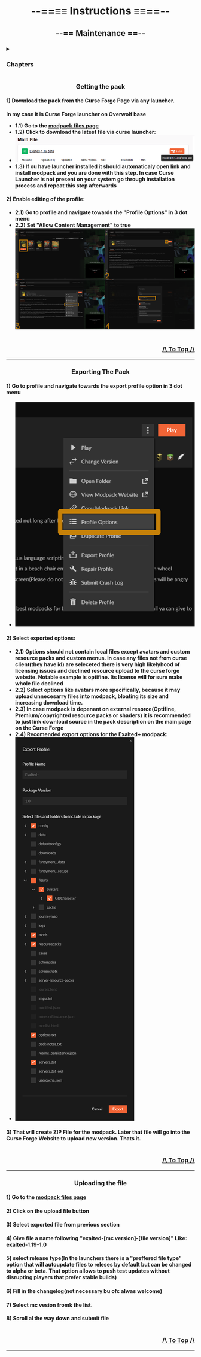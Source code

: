
# <p align="center">--==≡≡ Instructions ≡≡==--</p>

## <p align="center">--== Maintenance ==--</p>

<details>
  <summary><h3>Chapters</h3></summary>
  - <a href="#getting-the-pack">Getting the pack</a><br>
  - <a href="#exporting-the-pack">Exporting The Pack</a><br>
  - <a href="#uploading-the-file">Uploading the file</a><br>
</details>

### <b><p align="center">Getting the pack</p><b>
#### 1) Download the pack from the Curse Forge Page via any launcher.
In my case it is Curse Forge launcher on Overwolf base<br>
 * 1.1) Go to the <a href="https://www.curseforge.com/minecraft/modpacks/exalted-1-19/files">modpack files page</a>
 * 1.2) Click to download the latest file via curse launcher:
 * <img src="https://github.com/GibberishDev/exalted-modpack/blob/1.19/instructions/instructions2.png" alt="Instructiosn IMAGE">
 * 1.3) If ou have launcher installed it should automaticaly open link and install modpack and you are done with this step. In case Curse Launcher is not present on your system go through installation process and repeat this step afterwards
#### 2) Enable editing of the profile:
 *  2.1) Go to profile and navigate towards the "Profile Options" in 3 dot menu
 *  2.2) Set "Allow Content Management" to true
<img src="https://github.com/GibberishDev/exalted-modpack/blob/1.19/instructions/instructions1.png" alt="Instructiosn IMAGE"><br><br>
<h3><p align="right"><a href="#---instructions---">/\ To Top /\</a></p></h3><hr>

### <b><p align="center">Exporting The Pack</p><b>
#### 1) Go to profile and navigate towards the export profile option in 3 dot menu
 - <img src="https://github.com/GibberishDev/exalted-modpack/blob/1.19/instructions/instructions3.png" alt="Instructiosn IMAGE">
#### 2) Select exported options:
 - 2.1) Options should not contain local files except avatars and custom resource packs and custom menus. In case any files not from curse client(they have id) are seleceted there is very high likelyhood of licensing issues and declined resource upload to the curse forge website. Notable example is optifine. Its license will for sure make whole file declined
 - 2.2) Select options like avatars more specifically, because it may upload unnecesarry files into modpack, bloating its size and increasing download time.
 - 2.3) In case modpack is depenant on external resorce(Optifine, Premium/copyrighted resource packs or shaders) it is recommended to just link download source in the pack description on the main page on the Curse Forge
 - 2.4) Recomended export options for the Exalted+ modpack:
 - <img src="https://github.com/GibberishDev/exalted-modpack/blob/1.19/instructions/instructions4.png" alt="Instructiosn IMAGE">
#### 3) That will create ZIP File for the modpack. Later that file will go into the Curse Forge Website to upload new version. Thats it.<br><br>
<h3><p align="right"><a href="#---instructions---">/\ To Top /\</a></p></h3><hr>

### <b><p align="center">Uploading the file</p><b>
#### 1) Go to the <a href="https://www.curseforge.com/minecraft/modpacks/exalted-1-19/files">modpack files page</a>
#### 2) Click on the upload file button
#### 3) Select exported file from previous section
#### 4) Give file a name following "exalted-[mc version]-[file version]" Like: exalted-1.19-1.0
#### 5) select release type(In the launchers there is a "preffered file type" option that will autoupdate files to releses by default but can be changed to alpha or beta. That option allows to push test updates without disrupting players that prefer stable builds)
#### 6) Fill in the changelog(not necessary bu ofc alwas welcome)
#### 7) Select mc vesion fromk the list.
#### 8) Scroll al the way down and submit file<br><br>
<h3><p align="right"><a href="#---instructions---">/\ To Top /\</a></p></h3><hr>
